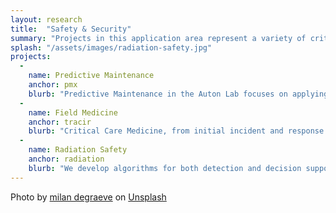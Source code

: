 ```yaml
---
layout: research
title:  "Safety & Security"
summary: "Projects in this application area represent a variety of critical contexts for artificial intelligence and machine learning. Trust and understanding of the inner workings of models is an important step toward widespread deployment. Testing models to provide assurances of efficacy and safety encompasses both statistical and logical analyses. The Auton Lab not only makes an impact in Safety & Security by building state of the art AI, but also by informing policy decisions on how to ready complex, critical systems for a future where more insights and promise can be unlocked with AI."
splash: "/assets/images/radiation-safety.jpg"
projects:
  - 
    name: Predictive Maintenance
    anchor: pmx
    blurb: "Predictive Maintenance in the Auton Lab focuses on applying machine learning to complex, critical systems such as aircraft, spacecraft, automobiles, and biological systems. With over 15 years of experience in predictive maintenance, we focus on reducing risks of unforeseen issues, reducing false positives in detection systems, and forecasting future failures of individual components. Common challenges in our predictive maintenance work include multi-modal data sources (e.g. text data describing failures combined with time series data from sensor), severe class imbalances due to existing maintenance processes, censored labels, and a general sparsity of labeled data. To overcome these challenges, work closely with end users and subject matter experts and use weak learning and weak supervision to rapidly construct large datasets, we use time series analysis to predict component failures, and use anomaly detection methods to discover outbreaks in the fleet."
  -
    name: Field Medicine
    anchor: tracir
    blurb: "Critical Care Medicine, from initial incident and response to emergency room discharge or hospital admission in urban, rural, and field settings, is a challenging domain for machine learning. These incidents arise in routine emergency medicine operations as well as in large scale crises, inlcluding natural disasters, mass casualty incidents, emerging pandemics, and terrorist events, each putting unique demands and stresses on provision of the necessary care. The nature of the emergency involves unpredictability of demand for services, varying severity of cases, need for rapid assessment, and required persistent availability of stand-by resources. It puts a physical, cognitive and emotional strain on performers, exacerbating risk of human errors."
  -
    name: Radiation Safety
    anchor: radiation
    blurb: "We develop algorithms for both detection and decision support in radiation safety adjudication. Using our flagship Bayesian Aggregation method for source detection and characterization, we are developing fast and efficient tools for situational awareness and safety applications. Our work focuses on robust methods, multi-sensor and multi-modal data fusion, and decision support infrastructure for rapidly processing alerts. Other work in the lab focuses on increasing efficacy and safety of nuclear fusion reactors using Deep Reinforcement Learning."
---
```



Photo by <a href="https://unsplash.com/@milandegraeve?utm_source=unsplash&utm_medium=referral&utm_content=creditCopyText">milan degraeve</a> on <a href="https://unsplash.com/s/photos/first-aid?utm_source=unsplash&utm_medium=referral&utm_content=creditCopyText">Unsplash</a>




  
